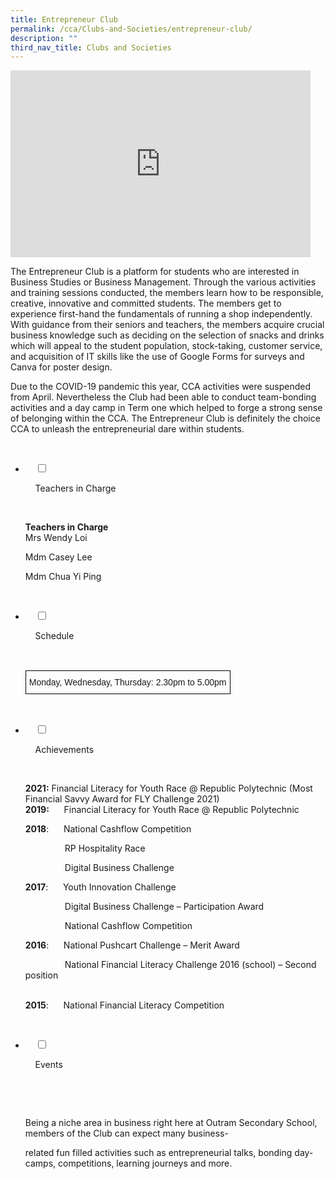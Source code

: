 ```yaml
---
title: Entrepreneur Club
permalink: /cca/Clubs-and-Societies/entrepreneur-club/
description: ""
third_nav_title: Clubs and Societies
---
```

<iframe allowfullscreen="true" height="299" width="480" frameborder="0" src="https://docs.google.com/presentation/d/e/2PACX-1vQV-efiQkJI8t58E0Q0__SUYfjGvUnr1l9tDOQSHVQQmMwpAu-Qgz9bMXK1QP3mhoL-hwq3oVsqYfYu/embed?start=false&amp;loop=false&amp;delayms=3000"></iframe>

The Entrepreneur Club is a platform for students who are interested in Business Studies or Business Management. Through the various activities and training sessions conducted, the members learn how to be responsible, creative, innovative and committed students. The members get to experience first-hand the fundamentals of running a shop independently. With guidance from their seniors and teachers, the members acquire crucial business knowledge such as deciding on the selection of snacks and drinks which will appeal to the student population, stock-taking, customer service, and acquisition of IT skills like the use of Google Forms for surveys and Canva for poster design.  
  
Due to the COVID-19 pandemic this year, CCA activities were suspended from April. Nevertheless the Club had been able to conduct team-bonding activities and a day camp in Term one which helped to forge a strong sense of belonging within the CCA. The Entrepreneur Club is definitely the choice CCA to unleash the entrepreneurial dare within students.

<ul class="jekyllcodex_accordion">

  <li>

    <input type="checkbox" id="accordion1">

    <label for="accordion1">Teachers in Charge</label>

    <div>

<p> <b> Teachers in Charge </b><br>
Mrs Wendy Loi<br>

Mdm Casey Lee<br>

Mdm Chua Yi Ping<br></p>

    </div>

</li>
	<li>

    <input type="checkbox" id="accordion2">

    <label for="accordion2">Schedule </label>

    <div>

<p> <style type="text/css">
.tg  {border-collapse:collapse;border-spacing:0;}
.tg td{border-color:black;border-style:solid;border-width:1px;font-family:Arial, sans-serif;font-size:14px;
  overflow:hidden;padding:10px 5px;word-break:normal;}
.tg th{border-color:black;border-style:solid;border-width:1px;font-family:Arial, sans-serif;font-size:14px;
  font-weight:normal;overflow:hidden;padding:10px 5px;word-break:normal;}
.tg .tg-0lax{text-align:left;vertical-align:top}
</style>
<table class="tg">
<thead>
  <tr>
    <td class="tg-0lax">Monday, Wednesday, Thursday: 2.30pm to 5.00pm</td>
  </tr>
</thead>
</table>
			</p>

    </div>

</li>
	
<li>

    <input type="checkbox" id="accordion3">

    <label for="accordion3">Achievements</label>

    <div>

<p> <b>2021:</b> Financial Literacy for Youth Race @ Republic Polytechnic (Most Financial Savvy Award for FLY Challenge 2021)<br>
		<b>2019:</b>      Financial Literacy for Youth Race @ Republic Polytechnic<br>  
  
<b>2018</b>:      National Cashflow Competition<br>  
  
                RP Hospitality Race<br>  
  
                Digital Business Challenge<br>

<b>2017</b>:      Youth Innovation Challenge<br>

                Digital Business Challenge – Participation Award<br>

                National Cashflow Competition<br>

<b>2016</b>:      National Pushcart Challenge – Merit Award<br>

                National Financial Literacy Challenge 2016 (school) – Second position<br>  

<b>2015</b>:      National Financial Literacy Competition<br></p>

   </div>

</li>
	
<li>

    <input type="checkbox" id="accordion4">

    <label for="accordion4">Events</label>

    <div>

      <p> Being a niche area in business right here at Outram Secondary School, members of the Club can expect many business-<br>

related fun filled activities such as entrepreneurial talks, bonding day-camps, competitions, learning journeys and more.
			</p>

    </div>

</li>
	
	

	
</ul>